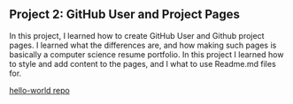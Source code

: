 <h2>Project 2: GitHub User and Project Pages</h2>

<p>In this project, I learned how to create GitHub User and Github project pages. I learned what the differences are, and how making such pages is basically a computer science resume portfolio. In this project I learned how to style and add content to the pages, and I what to use Readme.md files for.</p>

[hello-world repo](https://chantellk.github.io/hello-world/)
